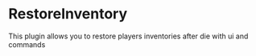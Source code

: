 # RestoreInventory
This plugin allows you to restore players inventories after die with ui and commands
